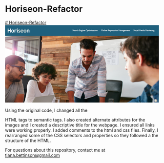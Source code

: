 # Horiseon-Refactor
[# Horiseon-Refactor](https://tbetti.github.io/Horiseon-Refactor)
![Image of Website](./assets/images/Webpage-Screenshot.png)

Using the original code, I changed all the <div> HTML tags to semantic tags.  I also created alternate attributes for the images and I created a descriptive title for the webpage.  I ensured all links were working properly.  I added comments to the html and css files.  Finally, I rearranged some of the CSS selectors and properties so they followed a the structure of the HTML.
  
For questions about this repository, contact me at tiana.bettinson@gmail.com

